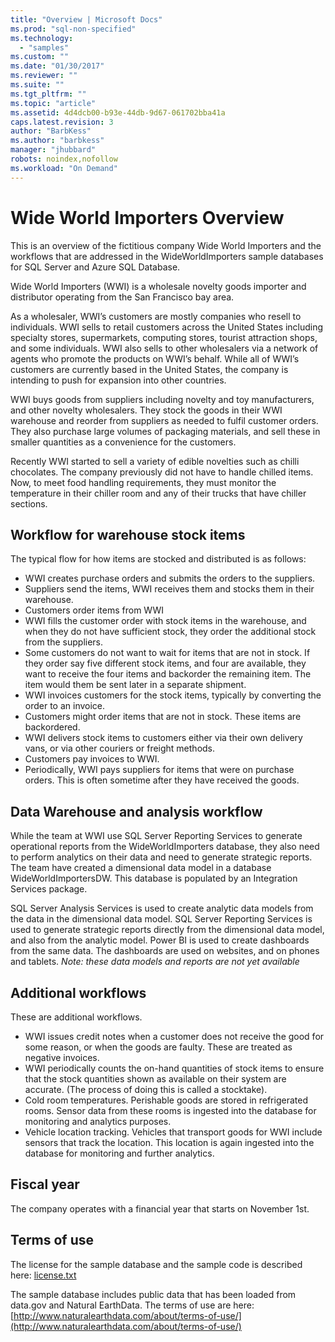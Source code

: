 ```yaml
---
title: "Overview | Microsoft Docs"
ms.prod: "sql-non-specified"
ms.technology:
  - "samples"
ms.custom: ""
ms.date: "01/30/2017"
ms.reviewer: ""
ms.suite: ""
ms.tgt_pltfrm: ""
ms.topic: "article"
ms.assetid: 4d4dcb00-b93e-44db-9d67-061702bba41a
caps.latest.revision: 3
author: "BarbKess"
ms.author: "barbkess"
manager: "jhubbard"
robots: noindex,nofollow
ms.workload: "On Demand"
---
```

# Wide World Importers Overview
This is an overview of the fictitious company Wide World Importers and the workflows that are addressed in the WideWorldImporters sample databases for SQL Server and Azure SQL Database.  

Wide World Importers (WWI) is a wholesale novelty goods importer and distributor operating from the San Francisco bay area.

As a wholesaler, WWI’s customers are mostly companies who resell to individuals. WWI sells to retail customers across the United States including specialty stores, supermarkets, computing stores, tourist attraction shops, and some individuals. WWI also sells to other wholesalers via a network of agents who promote the products on WWI’s behalf. While all of WWI’s customers are currently based in the United States, the company is intending to push for expansion into other countries.

WWI buys goods from suppliers including novelty and toy manufacturers, and other novelty wholesalers. They stock the goods in their WWI warehouse and reorder from suppliers as needed to fulfil customer orders. They also purchase large volumes of packaging materials, and sell these in smaller quantities as a convenience for the customers.

Recently WWI started to sell a variety of edible novelties such as chilli chocolates.  The company previously did not have to handle chilled items. Now, to meet food handling requirements, they must monitor the temperature in their chiller room and any of their trucks that have chiller sections.

## Workflow for warehouse stock items

The typical flow for how items are stocked and distributed is as follows:
- WWI creates purchase orders and submits the orders to the suppliers.
- Suppliers send the items, WWI receives them and stocks them in their warehouse.
- Customers order items from WWI
- WWI fills the customer order with stock items in the warehouse, and when they do not have sufficient stock, they order the additional stock from the suppliers.
- Some customers do not want to wait for items that are not in stock. If they order say five different stock items, and four are available, they want to receive the four items and backorder the remaining item. The item would them be sent later in a separate shipment.
- WWI invoices customers for the stock items, typically by converting the order to an invoice.
- Customers might order items that are not in stock. These items are backordered.
- WWI delivers stock items to customers either via their own delivery vans, or via other couriers or freight methods.
- Customers pay invoices to WWI.
- Periodically, WWI pays suppliers for items that were on purchase orders. This is often sometime after they have received the goods.

## Data Warehouse and analysis workflow

While the team at WWI use SQL Server Reporting Services to generate operational reports from the WideWorldImporters database, they also need to perform analytics on their data and need to generate strategic reports. The team have created a dimensional data model in a database WideWorldImportersDW. This database is populated by an Integration Services package.

SQL Server Analysis Services is used to create analytic data models from the data in the dimensional data model. SQL Server Reporting Services is used to generate strategic reports directly from the dimensional data model, and also from the analytic model. Power BI is used to create dashboards from the same data. The dashboards are used on websites, and on phones and tablets. *Note: these data models and reports are not yet available*

## Additional workflows

These are additional workflows.
- WWI issues credit notes when a customer does not receive the good for some reason, or when the goods are faulty. These are treated as negative invoices.
- WWI periodically counts the on-hand quantities of stock items to ensure that the stock quantities shown as available on their system are accurate. (The process of doing this is called a stocktake).
- Cold room temperatures. Perishable goods are stored in refrigerated rooms. Sensor data from these rooms is ingested into the database for monitoring and analytics purposes.
- Vehicle location tracking. Vehicles that transport goods for WWI include sensors that track the location. This location is again ingested into the database for monitoring and further analytics.

## Fiscal year

The company operates with a financial year that starts on November 1st.

## Terms of use

The license for the sample database and the sample code is described here: [license.txt](https://github.com/Microsoft/sql-server-samples/blob/master/license.txt)

The sample database includes public data that has been loaded from data.gov and Natural EarthData. The terms of use are here: [http://www.naturalearthdata.com/about/terms-of-use/](http://www.naturalearthdata.com/about/terms-of-use/)
